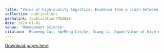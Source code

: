 ```yaml
---
title: "Value of high-quality logistics: Evidence from a clash between SF Express and Alibaba"
collection: publications
permalink: /publication/MS2020
date: 2020-01-01
venue: 'Management Science'
citation: 'Ruomeng Cui, <b>Meng Li</b>, Qiang Li, &quot;Value of high-quality logistics: Evidence from a clash between SF Express and Alibaba.&quot; <i>Management Science</i>, 2020, 66 (9), 3879-3902.'
---
```

<!--<b>Abstract: </b>Consumers regard product delivery as an important service component that influences their shopping decisions on online retail platforms. Delivering products to customers in a timely and reliable manner enhances customer experience and companies’ profitability. In this research, we explore the extent to which customers value a high-quality delivery experience when shopping online. Our identification strategy exploits a natural experiment: a clash between SF Express and Alibaba, the largest private logistics service provider with the highest reputation in delivery quality in China and the largest online retail platform in China, respectively. The clash resulted in Alibaba unexpectedly removing SF Express as a shipping option from Alibaba’s retail platform for 42 hours in June 2017. Using a difference-in-differences design, we analyze the market performance of 129,448 representative stock-keeping units on Alibaba to quantify the economic value of a high-quality delivery service to sales, product variety, and logistics rating. We find that the removal of the high-quality delivery option from Alibaba’s retail platform reduced sales by 14.56% during the clash, increased the contribution of long-tail to total sales—sales dispersion—by 3%, but did not impact the variety and logistics rating of sold products. Furthermore, we also identify product characteristics that attenuate the value of high-quality logistics and find that the removal of SF Express is more obstructive for (1) star products as compared with long-tail products because the same star products are likely to be supplied by competing retail platforms that customers can easily switch to, (2) expensive products because customers need a reliable delivery service to protect their valuable items from damage or loss, and (3) less-discounted products because customers are more willing to sacrifice the service quality over a price markdown.-->

[Download paper here](https://pubsonline.informs.org/doi/abs/10.1287/mnsc.2019.3411)
